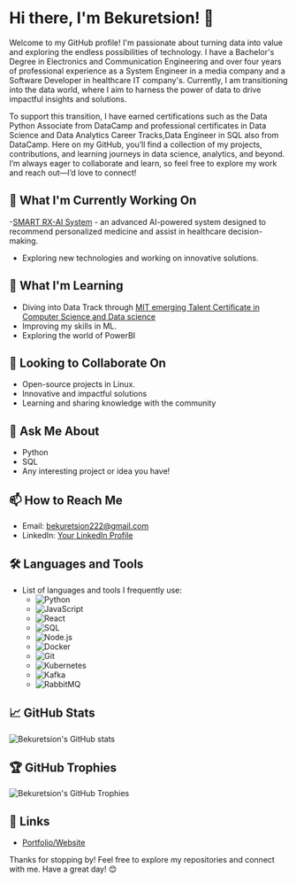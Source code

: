 # Hi there, I'm Bekuretsion! 👋

Welcome to my GitHub profile! I'm passionate about turning data into value and exploring the endless possibilities of technology. I have a Bachelor's Degree in Electronics and Communication Engineering and over four years of professional experience as a System Engineer in a media company and a Software Developer in healthcare IT company's. Currently, I am transitioning into the data world, where I aim to harness the power of data to drive impactful insights and solutions.

To support this transition, I have earned certifications such as the Data Python Associate from DataCamp and professional certificates in Data Science and Data Analytics Career Tracks,Data Engineer in SQL also from DataCamp. Here on my GitHub, you’ll find a collection of my projects, contributions, and learning journeys in data science, analytics, and beyond. I’m always eager to collaborate and learn, so feel free to explore my work and reach out—I’d love to connect!

## 🔭 What I'm Currently Working On
-[SMART RX-AI System](https://github.com/bekuretsion/SmartRx-AI-System ) - an advanced AI-powered system designed to recommend personalized medicine and assist in healthcare decision-making.
- Exploring new technologies and working on innovative solutions.

## 🌱 What I'm Learning
- Diving into Data Track through [MIT emerging Talent Certificate in Computer Science and Data science](https://emergingtalent.mit.edu/)
- Improving my skills in ML.
- Exploring the world of PowerBI

## 👯 Looking to Collaborate On
- Open-source projects in Linux.
- Innovative and impactful solutions
- Learning and sharing knowledge with the community

## 💬 Ask Me About
- Python
- SQL
- Any interesting project or idea you have!

## 📫 How to Reach Me
- Email: [bekuretsion222@gmail.com](mailto:bekuretsion222@gmail.com)
- LinkedIn: [Your LinkedIn Profile](lnkedin.com/in/bekure-g-t-65660ba4/)

## 🛠️ Languages and Tools
- List of languages and tools I frequently use:
  - ![Python](https://img.shields.io/badge/-Python-3776AB?style=flat-square&logo=python&logoColor=white)
  - ![JavaScript](https://img.shields.io/badge/-JavaScript-F7DF1E?style=flat-square&logo=javascript&logoColor=black)
  - ![React](https://img.shields.io/badge/-React-61DAFB?style=flat-square&logo=react&logoColor=black)
  - ![SQL](https://img.shields.io/badge/-SQL-61DAFB?style=flat-square&logo=react&logoColor=black)
  - ![Node.js](https://img.shields.io/badge/-Node.js-339933?style=flat-square&logo=nodedotjs&logoColor=white)
  - ![Docker](https://img.shields.io/badge/-Docker-2496ED?style=flat-square&logo=docker&logoColor=white)
  - ![Git](https://img.shields.io/badge/-Git-F05032?style=flat-square&logo=git&logoColor=white)
  - ![Kubernetes](https://img.shields.io/badge/-Kubernetes-2496ED?style=flat-square&logo=git&logoColor=white)
  - ![Kafka](https://img.shields.io/badge/-kafka-F05032?style=flat-square&logo=git&logoColor=white)
  - ![RabbitMQ](https://img.shields.io/badge/-RabbitMQ-F05032?style=flat-square&logo=git&logoColor=white)

## 📈 GitHub Stats
![Bekuretsion's GitHub stats](https://github-readme-stats.vercel.app/api?username=bekuretsion&show_icons=true&theme=radical)

## 🏆 GitHub Trophies
![Bekuretsion's GitHub Trophies](https://github-profile-trophy.vercel.app/?username=bekuretsion&theme=dracula)

## 🔗 Links
- [Portfolio/Website](https://portifolio-bekure.netlify.app/)

Thanks for stopping by! Feel free to explore my repositories and connect with me. Have a great day! 😊
